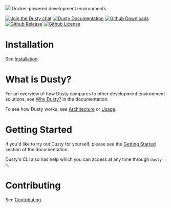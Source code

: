![](http://i.imgur.com/XITuXg3.png)
Docker-powered development environments

[![Join the Dusty chat](https://dusty-slackin.herokuapp.com/badge.svg)](https://dusty-slackin.herokuapp.com/)
[![Dusty Documentation](https://readthedocs.org/projects/dusty/badge/)](http://dusty.readthedocs.org/en/latest/)
[![Github Downloads](https://img.shields.io/github/downloads/gamechanger/dusty/latest/total.svg)](https://github.com/gamechanger/dusty/releases/latest)
[![Github Release](https://img.shields.io/github/release/gamechanger/dusty.svg)](https://github.com/gamechanger/dusty/releases/)
[![Github License](https://img.shields.io/github/license/gamechanger/dusty.svg)](https://github.com/gamechanger/dusty/blob/master/LICENSE)

# Installation

See [Installation](https://dusty.readthedocs.org/en/latest/installation/).

# What is Dusty?

For an overview of how Dusty compares to other development environment solutions,
see [Why Dusty?](https://dusty.readthedocs.org/en/latest/why-dusty/) in the documentation.

To see how Dusty works, see [Architecture](https://dusty.readthedocs.org/en/latest/architecture/) or
[Usage](https://dusty.readthedocs.org/en/latest/usage/).

# Getting Started

If you'd like to try out Dusty for yourself, please see the
[Getting Started](http://dusty.readthedocs.org/en/latest/getting-started/)
section of the documentation.

Dusty's CLI also has help which you can access at any time through `dusty -h`.

# Contributing

See [Contributing](https://dusty.readthedocs.org/en/latest/contributing/).
